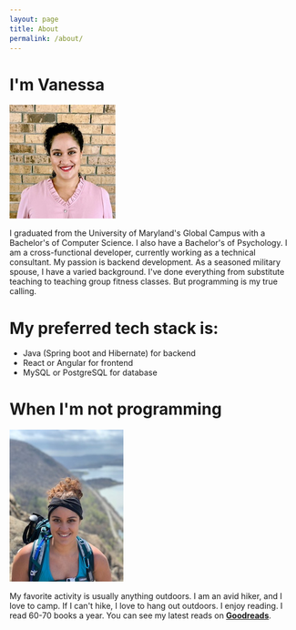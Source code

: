 ```yaml
---
layout: page
title: About
permalink: /about/
---
```



# I'm Vanessa #

![Vanessa Arreola](/assets/head-shot.jpg)

I graduated from the University of Maryland's Global Campus with a 
Bachelor's of Computer Science. I also have a Bachelor's of Psychology. 
I am a cross-functional developer, currently working as a technical 
consultant. My passion is backend development. As a seasoned military spouse, 
I have a varied background. I've done everything from substitute teaching to 
teaching group fitness classes. But programming is my true calling.

# My preferred tech stack is: #

- Java (Spring boot and Hibernate) for backend
- React or Angular for frontend
- MySQL or PostgreSQL for database  



# When I'm not programming #
![I Love Hiking](/assets/hiking.jpg)

My favorite activity is usually anything outdoors. I am an avid hiker, and I love to camp. If 
I can't hike, I love to hang out outdoors.
I enjoy reading. I read 60-70 books a year. You can see my latest reads 
on <b><a href="https://www.goodreads.com/vanessaarreola" target="_blank">Goodreads</a></b>.

